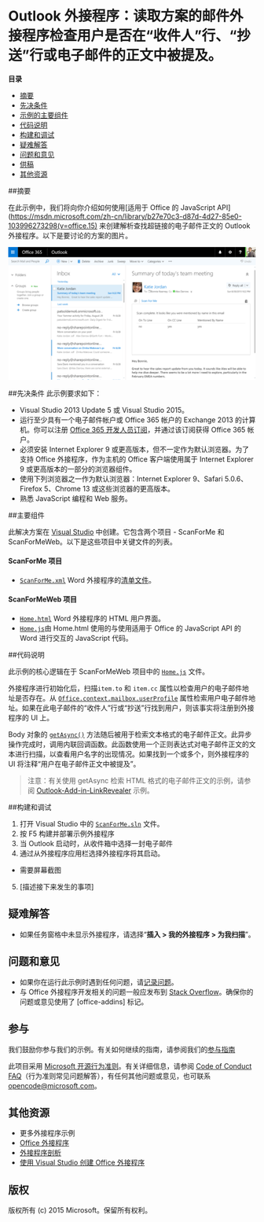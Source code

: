 # Outlook 外接程序：读取方案的邮件外接程序检查用户是否在“收件人”行、“抄送”行或电子邮件的正文中被提及。

**目录**

* [摘要](#summary)
* [先决条件](#prerequisites)
* [示例的主要组件](#components)
* [代码说明](#codedescription)
* [构建和调试](#build)
* [疑难解答](#troubleshooting)
* [问题和意见](#questions)
* [供稿](#contribute)
* [其他资源](#additional-resources)

<a name="summary"></a>
##摘要

在此示例中，我们将向你介绍如何使用[适用于 Office 的 JavaScript API](https://msdn.microsoft.com/zh-cn/library/b27e70c3-d87d-4d27-85e0-103996273298(v=office.15) 来创建解析查找超链接的电子邮件正文的 Outlook 外接程序。以下是要讨论的方案的图片。

 ![](https://github.com/OfficeDev/Outlook-Add-in-ScanForMe/blob/master/readme-images/screenshot1.PNG)

<a name="prerequisites"></a>
##先决条件
此示例要求如下：  

  - Visual Studio 2013 Update 5 或 Visual Studio 2015。  
  - 运行至少具有一个电子邮件帐户或 Office 365 帐户的 Exchange 2013 的计算机。你可以注册 [Office 365 开发人员订阅](http://aka.ms/ro9c62)，并通过该订阅获得 Office 365 帐户。
  - 必须安装 Internet Explorer 9 或更高版本，但不一定作为默认浏览器。为了支持 Office 外接程序，作为主机的 Office 客户端使用属于 Internet Explorer 9 或更高版本的一部分的浏览器组件。
  - 使用下列浏览器之一作为默认浏览器：Internet Explorer 9、Safari 5.0.6、Firefox 5、Chrome 13 或这些浏览器的更高版本。
  - 熟悉 JavaScript 编程和 Web 服务。

<a name="components"></a>
##主要组件

此解决方案在 [Visual Studio](https://msdn.microsoft.com/zh-cn/library/office/fp179827.aspx#Tools_CreatingWithVS) 中创建。它包含两个项目 - ScanForMe 和 ScanForMeWeb。以下是这些项目中关键文件的列表。 
#### ScanForMe 项目

* [```ScanForMe.xml```](https://github.com/OfficeDev/Outlook-Add-in-ScanForMe/blob/master/ScanForMe/ScanForMeManifest/ScanForMe.xml) Word 外接程序的[清单文件](https://msdn.microsoft.com/zh-cn/library/office/jj220082.aspx#StartBuildingApps_AnatomyofApp)。

#### ScanForMeWeb 项目

* [```Home.html```](https://github.com/OfficeDev/Outlook-Add-in-ScanForMe/blob/master/ScanForMeWeb/AppRead/Home/Home.html) Word 外接程序的 HTML 用户界面。
* [```Home.js```](https://github.com/OfficeDev/Outlook-Add-in-ScanForMe/blob/master/ScanForMeWeb/AppRead/Home/Home.js)由 Home.html 使用的与使用适用于 Office 的 JavaScript API 的 Word 进行交互的 JavaScript 代码。 


<a name="codedescription"></a>
##代码说明

此示例的核心逻辑在于 ScanForMeWeb 项目中的 [```Home.js```](https://github.com/OfficeDev/Outlook-Add-in-ScanForMe/blob/master/ScanForMeWeb/AppRead/Home/Home.js) 文件。 

外接程序进行初始化后，扫描`item.to` 和 `item.cc` 属性以检查用户的电子邮件地址是否存在。从 [```Office.context.mailbox.userProfile```](https://msdn.microsoft.com/zh-cn/library/office/fp160976.aspx) 属性检索用户电子邮件地址。如果在此电子邮件的“收件人”行或“抄送”行找到用户，则该事实将注册到外接程序的 UI 上。 

Body 对象的 [```getAsync()```](https://msdn.microsoft.com/zh-cn/library/office/mt269089.aspx) 方法随后被用于检索文本格式的电子邮件正文。此异步操作完成时，调用内联回调函数。此函数使用一个正则表达式对电子邮件正文的文本进行扫描，以查看用户名字的出现情况。如果找到一个或多个，则外接程序的 UI 将注释“用户在电子邮件正文中被提及”。 

> 注意：有关使用 getAsync 检索 HTML 格式的电子邮件正文的示例，请参阅 [Outlook-Add-in-LinkRevealer](https://github.com/OfficeDev/Outlook-Add-in-LinkRevealer) 示例。 


<a name="build"></a>
##构建和调试
1. 打开 Visual Studio 中的 [```ScanForMe.sln```](ScanForMe.sln) 文件。
2. 按 F5 构建并部署示例外接程序 
3. 当 Outlook 启动时，从收件箱中选择一封电子邮件
4. 通过从外接程序应用栏选择外接程序将其启动。

 - 需要屏幕截图


5. [描述接下来发生的事项]


<a name="troubleshooting"></a>
## 疑难解答

- 如果任务窗格中未显示外接程序，请选择“**插入 > 我的外接程序 > 为我扫描**”。

<a name="questions"></a>
## 问题和意见

- 如果你在运行此示例时遇到任何问题，请[记录问题](https://github.com/OfficeDev/Outlook-Add-in-ScanForMe/issues)。
- 与 Office 外接程序开发相关的问题一般应发布到 [Stack Overflow](http://stackoverflow.com/questions/tagged/office-addins)。确保你的问题或意见使用了 [office-addins] 标记。


<a name="contribute"></a>
## 参与 ##
我们鼓励你参与我们的示例。有关如何继续的指南，请参阅我们的[参与指南](./Contributing.md)

此项目采用 [Microsoft 开源行为准则](https://opensource.microsoft.com/codeofconduct/)。有关详细信息，请参阅 [Code of Conduct FAQ](https://opensource.microsoft.com/codeofconduct/faq/)（行为准则常见问题解答），有任何其他问题或意见，也可联系 [opencode@microsoft.com](mailto:opencode@microsoft.com)。


<a name="additional-resources"></a>
## 其他资源 ##

- <a herf="https://github.com/OfficeDev?utf8=%E2%9C%93&amp;query=-Add-in">更多外接程序示例</a>
- [Office 外接程序](http://msdn.microsoft.com/zh-cn/library/office/jj220060.aspx)
- [外接程序剖析](https://msdn.microsoft.com/zh-cn/library/office/jj220082.aspx#StartBuildingApps_AnatomyofApp)
- [使用 Visual Studio 创建 Office 外接程序](https://msdn.microsoft.com/zh-cn/library/office/fp179827.aspx#Tools_CreatingWithVS)


## 版权
版权所有 (c) 2015 Microsoft。保留所有权利。

